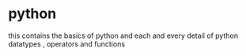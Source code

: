 # python
this contains the basics of python and each and every detail of python datatypes , operators and functions
